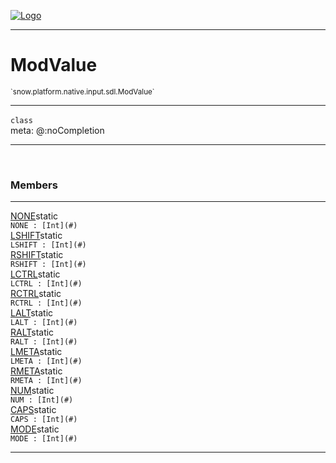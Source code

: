 
[![Logo](../../../../../../images/logo.png)](../../../../../../api/index.html)

---



<h1>ModValue</h1>
<small>`snow.platform.native.input.sdl.ModValue`</small>



---

`class`
<span class="meta">
<br/>meta: @:noCompletion
</span>


---

&nbsp;
&nbsp;



<h3>Members</h3> <hr/><span class="member apipage">
                <a name="NONE"><a class="lift" href="#NONE">NONE</a></a><span class="inline-block static">static</span><div class="clear"></div><code class="signature apipage">NONE : [Int](#)</code><br/></span>
            <span class="small_desc_flat"></span><span class="member apipage">
                <a name="LSHIFT"><a class="lift" href="#LSHIFT">LSHIFT</a></a><span class="inline-block static">static</span><div class="clear"></div><code class="signature apipage">LSHIFT : [Int](#)</code><br/></span>
            <span class="small_desc_flat"></span><span class="member apipage">
                <a name="RSHIFT"><a class="lift" href="#RSHIFT">RSHIFT</a></a><span class="inline-block static">static</span><div class="clear"></div><code class="signature apipage">RSHIFT : [Int](#)</code><br/></span>
            <span class="small_desc_flat"></span><span class="member apipage">
                <a name="LCTRL"><a class="lift" href="#LCTRL">LCTRL</a></a><span class="inline-block static">static</span><div class="clear"></div><code class="signature apipage">LCTRL : [Int](#)</code><br/></span>
            <span class="small_desc_flat"></span><span class="member apipage">
                <a name="RCTRL"><a class="lift" href="#RCTRL">RCTRL</a></a><span class="inline-block static">static</span><div class="clear"></div><code class="signature apipage">RCTRL : [Int](#)</code><br/></span>
            <span class="small_desc_flat"></span><span class="member apipage">
                <a name="LALT"><a class="lift" href="#LALT">LALT</a></a><span class="inline-block static">static</span><div class="clear"></div><code class="signature apipage">LALT : [Int](#)</code><br/></span>
            <span class="small_desc_flat"></span><span class="member apipage">
                <a name="RALT"><a class="lift" href="#RALT">RALT</a></a><span class="inline-block static">static</span><div class="clear"></div><code class="signature apipage">RALT : [Int](#)</code><br/></span>
            <span class="small_desc_flat"></span><span class="member apipage">
                <a name="LMETA"><a class="lift" href="#LMETA">LMETA</a></a><span class="inline-block static">static</span><div class="clear"></div><code class="signature apipage">LMETA : [Int](#)</code><br/></span>
            <span class="small_desc_flat"></span><span class="member apipage">
                <a name="RMETA"><a class="lift" href="#RMETA">RMETA</a></a><span class="inline-block static">static</span><div class="clear"></div><code class="signature apipage">RMETA : [Int](#)</code><br/></span>
            <span class="small_desc_flat"></span><span class="member apipage">
                <a name="NUM"><a class="lift" href="#NUM">NUM</a></a><span class="inline-block static">static</span><div class="clear"></div><code class="signature apipage">NUM : [Int](#)</code><br/></span>
            <span class="small_desc_flat"></span><span class="member apipage">
                <a name="CAPS"><a class="lift" href="#CAPS">CAPS</a></a><span class="inline-block static">static</span><div class="clear"></div><code class="signature apipage">CAPS : [Int](#)</code><br/></span>
            <span class="small_desc_flat"></span><span class="member apipage">
                <a name="MODE"><a class="lift" href="#MODE">MODE</a></a><span class="inline-block static">static</span><div class="clear"></div><code class="signature apipage">MODE : [Int](#)</code><br/></span>
            <span class="small_desc_flat"></span>







---

&nbsp;
&nbsp;
&nbsp;
&nbsp;

